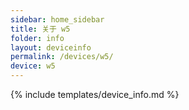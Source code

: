 ```yaml
---
sidebar: home_sidebar
title: 关于 w5
folder: info
layout: deviceinfo
permalink: /devices/w5/
device: w5
---
```

{% include templates/device_info.md %}

